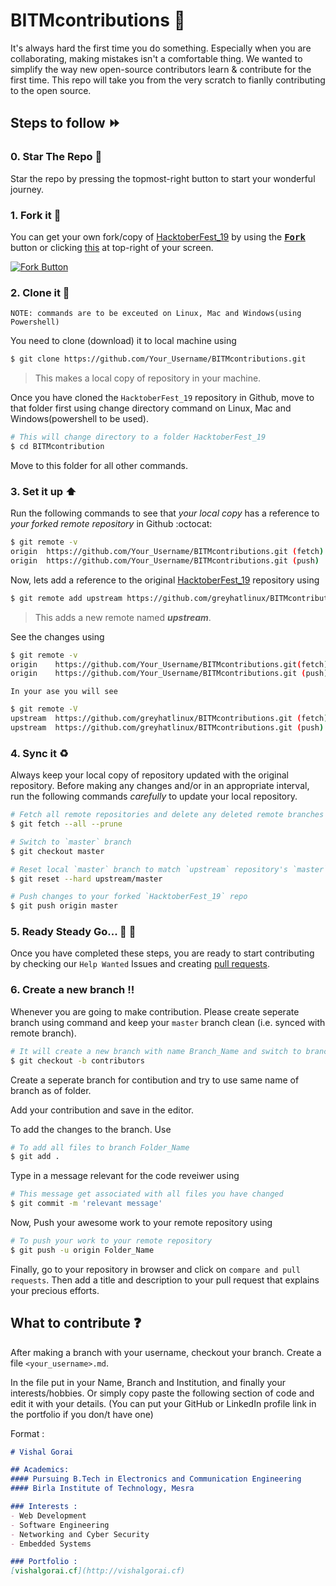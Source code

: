 # BITMcontributions :office:

It's always hard the first time you do something. Especially when you are collaborating, making mistakes isn't a comfortable thing. We wanted to simplify the way new open-source contributors learn & contribute for the first time.
This repo will take you from the very scratch to fianlly contributing to the open source.


## Steps to follow :fast_forward:
### 0. Star The Repo :star2:

Star the repo by pressing the topmost-right button to start your wonderful journey.


### 1. Fork it :fork_and_knife:

You can get your own fork/copy of [HacktoberFest_19](https://github.com/greyhatlinux/HacktoberFest_19) by using the <a href="https://github.com/greyhatlinux/HacktoberFest_19/new/master?readme=1#fork-destination-box"><kbd><b>Fork</b></kbd></a> button or clicking [this](https://github.com/greyhatlinux/HacktoberFest_19/new/master?readme=1#fork-destination-box) at top-right of your screen.

 [![Fork Button](https://help.github.com/assets/images/help/repository/fork_button.jpg)](https://github.com/greyhatlinux/HacktoberFest_19/)


### 2. Clone it :busts_in_silhouette:

`NOTE: commands are to be exceuted on Linux, Mac and Windows(using Powershell)`

You need to clone (download) it to local machine using

```sh
$ git clone https://github.com/Your_Username/BITMcontributions.git
```

> This makes a local copy of repository in your machine.

Once you have cloned the `HacktoberFest_19` repository in Github, move to that folder first using change directory command on Linux, Mac and Windows(powershell to be used).

```sh
# This will change directory to a folder HacktoberFest_19
$ cd BITMcontribution
```

Move to this folder for all other commands.

### 3. Set it up :arrow_up:

Run the following commands to see that *your local copy* has a reference to *your forked remote repository* in Github :octocat:

```sh
$ git remote -v
origin  https://github.com/Your_Username/BITMcontributions.git (fetch)
origin  https://github.com/Your_Username/BITMcontributions.git (push)
```

Now, lets add a reference to the original [HacktoberFest_19](https://github.com/greyhatlinux/HacktoberFest_19/) repository using

```sh
$ git remote add upstream https://github.com/greyhatlinux/BITMcontributions.git
```

> This adds a new remote named ***upstream***.

See the changes using

```sh
$ git remote -v
origin    https://github.com/Your_Username/BITMcontributions.git(fetch)
origin    https://github.com/Your_Username/BITMcontributions.git (push)
```
`In your ase you will see`
```sh
$ git remote -V
upstream  https://github.com/greyhatlinux/BITMcontributions.git (fetch)
upstream  https://github.com/greyhatlinux/BITMcontributions.git (push)
```

### 4. Sync it :recycle:

Always keep your local copy of repository updated with the original repository.
Before making any changes and/or in an appropriate interval, run the following commands *carefully* to update your local repository.

```sh
# Fetch all remote repositories and delete any deleted remote branches
$ git fetch --all --prune

# Switch to `master` branch
$ git checkout master

# Reset local `master` branch to match `upstream` repository's `master` branch
$ git reset --hard upstream/master

# Push changes to your forked `HacktoberFest_19` repo
$ git push origin master
```

### 5. Ready Steady Go... :turtle: :rabbit2:

Once you have completed these steps, you are ready to start contributing by checking our `Help Wanted` Issues and creating [pull requests](https://github.com/greyhatlinux/HacktoberFest_19/pulls).

### 6. Create a new branch :bangbang:

Whenever you are going to make contribution. Please create seperate branch using command and keep your `master` branch clean (i.e. synced with remote branch).

```sh
# It will create a new branch with name Branch_Name and switch to branch Folder_Name
$ git checkout -b contributors
```

Create a seperate branch for contibution and try to use same name of branch as of folder.

Add your contribution and save in the editor.

To add the changes to the branch. Use

```sh
# To add all files to branch Folder_Name
$ git add .
```

Type in a message relevant for the code reveiwer using

```sh
# This message get associated with all files you have changed
$ git commit -m 'relevant message'
```

Now, Push your awesome work to your remote repository using

```sh
# To push your work to your remote repository
$ git push -u origin Folder_Name
```

Finally, go to your repository in browser and click on `compare and pull requests`.
Then add a title and description to your pull request that explains your precious efforts.



## What to contribute :question:

After making a branch with your username, checkout your branch.
Create a file `<your_username>.md`.

In the file put in your Name, Branch and Institution, and finally your interests/hobbies.
Or simply copy paste the following section of code and edit it with your details.
(You can put your GitHub or LinkedIn profile link in the portfolio if you don/t have one)

Format : 
```md
# Vishal Gorai

## Academics: 
#### Pursuing B.Tech in Electronics and Communication Engineering
#### Birla Institute of Technology, Mesra

### Interests : 
- Web Development
- Software Engineering
- Networking and Cyber Security
- Embedded Systems

### Portfolio :
[vishalgorai.cf](http://vishalgorai.cf)


```

